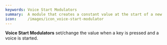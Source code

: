 ```yaml
---
keywords: Voice Start Modulators
summary:  A module that creates a constant value at the start of a new voice.
icon:     /images/icon_voice-start-modulator
---
```


**Voice Start Modulators** set/change the value when a key is pressed and a voice is started.

